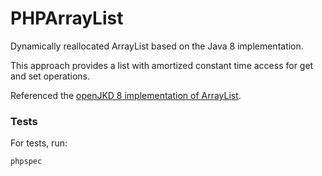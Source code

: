 # PHPArrayList

Dynamically reallocated ArrayList based on the Java 8 implementation. 

This approach provides a list with amortized constant time access for get and set operations. 

Referenced the [openJKD 8 implementation of ArrayList](
http://grepcode.com/file/repository.grepcode.com/java/root/jdk/openjdk/8-b132/java/util/ArrayList.java#ArrayList.remove%28int%29).

### Tests
For tests, run:
```sh
phpspec
```
